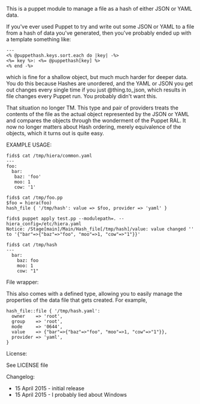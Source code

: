 This is a puppet module to manage a file as a hash of either JSON or YAML data.

If you've ever used Puppet to try and write out some JSON or YAML to a file from a hash of data you've generated, then you've probably ended up with a template something like:

    ---
    <% @puppethash.keys.sort.each do |key| -%>
    <%= key %>: <%= @puppethash[key] %>
    <% end -%>

which is fine for a shallow object, but much much harder for deeper data.  You do this because Hashes are unordered, and the YAML or JSON you get out changes every single time if you just @thing.to_json, which results in file changes every Puppet run.  You probably didn't want this.

That situation no longer TM.  This type and pair of providers treats the contents of the file as the actual object represented by the JSON or YAML and compares the objects through the wonderment of the Puppet RAL.  It now no longer matters about Hash ordering, merely equivalence of the objects, which it turns out is quite easy.

EXAMPLE USAGE:

    fids$ cat /tmp/hiera/common.yaml
    ---
    foo:
      bar:
       baz: 'foo'
       moo: 1
       cow: '1'

    fids$ cat /tmp/foo.pp
    $foo = hiera(foo)
    hash_file { '/tmp/hash': value => $foo, provider => 'yaml' }

    fids$ puppet apply test.pp --modulepath=. --hiera_config=/etc/hiera.yaml
    Notice: /Stage[main]/Main/Hash_file[/tmp/hash]/value: value changed '' to '{"bar"=>{"baz"=>"foo", "moo"=>1, "cow"=>"1"}}'

    fids$ cat /tmp/hash
    ---
      bar:
        baz: foo
        moo: 1
        cow: "1"

File wrapper:

This also comes with a defined type, allowing you to easily manage the properties of the
data file that gets created. For example,

    hash_file::file { '/tmp/hash.yaml':
      owner    => 'root',
      group    => 'root',
      mode     => '0644',
      value    => {"bar"=>{"baz"=>"foo", "moo"=>1, "cow"=>"1"}},
      provider => 'yaml',
    }

License:

See LICENSE file

Changelog:

 - 15 April 2015 - initial release
 - 15 April 2015 - I probably lied about Windows
